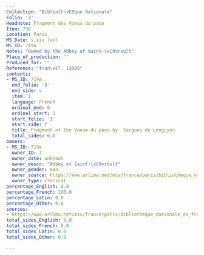 ```yaml
---
Collection: "Biblioth\xE8que Nationale"
Folia: '3'
Headnote: Fragment des Voeux du paon
Item: 736
Location: Paris
MS_Date: s.xiv (ex)
MS_ID: 719a
Notes: "Owned by the Abbey of Saint-\xC9vroult"
Place_of_production: ''
Produced_for: ''
Reference: "fran\xE7. 13505"
contents:
- MS_ID: 719a
  end_folio: '3'
  end_side: v
  item: 1
  language: French
  ordinal_end: 6
  ordinal_start: 1
  start_folio: '1'
  start_side: r
  title: Fragment of the Voeux du paon by  Jacques de Longuyon
  total_sides: 6.0
owners:
- MS_ID: 719a
  owner_ID: 1
  owner_date: unknown
  owner_descr: "Abbey of Saint-\xC9vroult"
  owner_gender: man
  owner_source: https://www.arlima.net/mss/france/paris/bibliotheque_nationale_de_france/francais/13505.html
  owner_type: clerical
percentage_English: 0.0
percentage_French: 100.0
percentage_Latin: 0.0
percentage_Other: 0.0
sources:
- https://www.arlima.net/mss/france/paris/bibliotheque_nationale_de_france/francais/13505.html
total_sides_English: 0.0
total_sides_French: 6.0
total_sides_Latin: 0.0
total_sides_Other: 0.0

---
```

